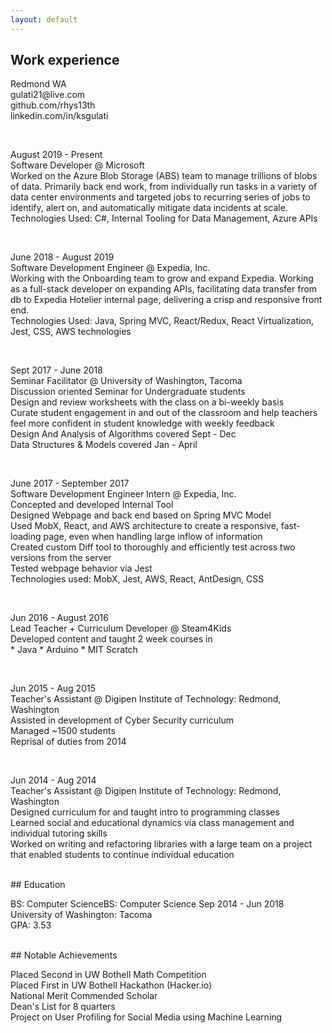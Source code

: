 ```yaml
---
layout: default
---
```



## Work experience
<p>
Redmond WA<br>
gulati21@live.com<br>
github.com/rhys13th<br>
linkedin.com/in/ksgulati<br>
</p>
<br>
<p>
August 2019 - Present
<br>
Software Developer @ Microsoft<br>
Worked on the Azure Blob Storage (ABS) team to manage trillions of blobs of data. 
Primarily back end work, from individually run tasks in a variety of data center environments and targeted jobs to recurring series of jobs to identify, alert on, and automatically mitigate data incidents at scale.<br>
Technologies Used: C#, Internal Tooling for Data Management, Azure APIs
</p>
<br>
<p>
June 2018 - August 2019
<br>
Software Development Engineer @ Expedia, Inc.<br>
Working with the Onboarding team to grow and expand Expedia. Working as a full-stack developer on expanding APIs, facilitating data transfer from db to Expedia Hotelier internal page, delivering a crisp and responsive front end.<br>
Technologies Used: Java, Spring MVC, React/Redux, React Virtualization, Jest, CSS, AWS technologies
</p>
<br>
<p>
Sept 2017 - June 2018
<br>
Seminar Facilitator @ University of Washington, Tacoma<br>
Discussion oriented Seminar for Undergraduate students<br>
Design and review worksheets with the class on a bi-weekly basis<br>
Curate student engagement in and out of the classroom and help teachers feel more confident in student knowledge with weekly feedback<br>
Design And Analysis of Algorithms covered Sept - Dec<br>
Data Structures & Models covered Jan - April<br>
</p>
<br>
<p>
June 2017 - September 2017
<br>
Software Development Engineer Intern @ Expedia, Inc.<br>
Concepted and developed Internal Tool<br>
Designed Webpage and back end based on Spring MVC Model<br>
Used MobX, React, and AWS architecture to create a responsive, fast-loading page, even when handling large inflow of information<br>
Created custom Diff tool to thoroughly and efficiently test across two versions from the server<br>
Tested webpage behavior via Jest<br>
Technologies used: MobX, Jest, AWS, React, AntDesign, CSS
</p>
<br>
<p>
Jun 2016 - August 2016
<br>
Lead Teacher + Curriculum Developer @ Steam4Kids<br>
Developed content and taught 2 week courses in<br>
* Java
* Arduino
* MIT Scratch
</p>
<br>
<p>
Jun 2015 - Aug 2015
<br>
Teacher's Assistant @ Digipen Institute of Technology: Redmond, Washington<br>
Assisted in development of Cyber Security curriculum<br>
Managed ~1500 students<br>
Reprisal of duties from 2014<br>
</p>
<br>
<p>
Jun 2014 - Aug 2014
<br>
Teacher's Assistant @ Digipen Institute of Technology: Redmond, Washington<br>
Designed curriculum for and taught intro to programming classes<br>
Learned social and educational dynamics via class management and individual tutoring skills<br>
Worked on writing and refactoring libraries with a large team on a project that enabled students to continue individual education<br>
</p>
<br>
## Education
<br>
<p>
BS: Computer ScienceBS: Computer Science Sep 2014 - Jun 2018<br>
University of Washington: Tacoma<br>
GPA: 3.53<br>
</p>
<br>
## Notable Achievements
<br>
<p>
Placed Second in UW Bothell Math Competition<br>
Placed First in UW Bothell Hackathon (Hacker.io)<br>
National Merit Commended Scholar<br>
Dean's List for 8 quarters<br>
Project on User Profiling for Social Media using Machine Learning<br>
</p>
